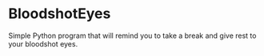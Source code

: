 # BloodshotEyes
Simple Python program that will remind you to take a break and give rest to your bloodshot eyes.
